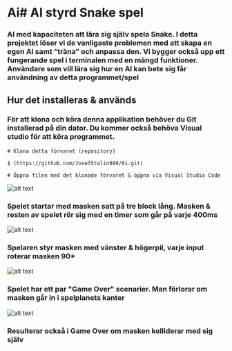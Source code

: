 # Ai# AI styrd Snake spel
### AI med kapaciteten att lära sig själv spela Snake. I detta projektet löser vi de vanligaste problemen med att skapa en egen AI samt “träna” och anpassa den. Vi bygger också upp ett fungerande spel i terminalen med en mängd funktioner. Användare som vill lära sig hur en AI kan bete sig får användning av detta programmet/spel 

## Hur det installeras & används
### För att klona och köra denna applikation behöver du Git installerad på din dator. Du kommer också behöva Visual studio för att köra programmet. 

`# Klona detta förvaret (repository)`

`$ (https://github.com/JosefStalin989/Ai.git) `

`# Öppna filen med det klonade förvaret & öppna via Visual Studio Code`


![alt text](https://media.discordapp.net/attachments/1032255944454844427/1035513901502173224/snake1.png)
### Spelet startar med masken satt på tre block lång. Masken & resten av spelet rör sig med en timer som går på varje 400ms

![alt text](https://cdn.discordapp.com/attachments/1032255944454844427/1035513901858685039/snake2.png)
### Spelaren styr masken med vänster & högerpil, varje input roterar masken 90*

![alt text](https://cdn.discordapp.com/attachments/1032255944454844427/1035513902743695360/snake4.png)
### Spelet har ett par "Game Over" scenarier. Man förlorar om masken går in i spelplanets kanter

![alt text](https://cdn.discordapp.com/attachments/1032255944454844427/1035513902324256778/snake3.png)
### Resulterar också i Game Over om masken kolliderar med sig själv
